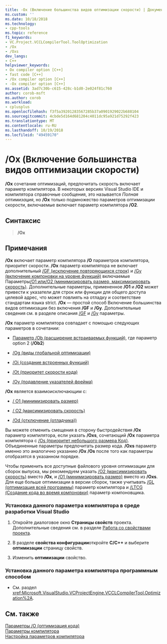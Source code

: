 ```yaml
---
title: -Ox (Включение большинства видов оптимизации скорости) | Документация Майкрософт
ms.custom: ''
ms.date: 10/18/2018
ms.technology:
- cpp-tools
ms.topic: reference
f1_keywords:
- VC.Project.VCCLCompilerTool.ToolOptimization
- /Ox
- /Oxs
dev_langs:
- C++
helpviewer_keywords:
- Ox compiler option [C++]
- fast code [C++]
- /Ox compiler option [C++]
- -Ox compiler option [C++]
ms.assetid: 3ad7c30b-c615-428c-b1d0-2e024f81c760
author: corob-msft
ms.author: corob
ms.workload:
- cplusplus
ms.openlocfilehash: f3f5a39201283567285b37a0901929022b688104
ms.sourcegitcommit: 4cbde5d164d681204c4011dc95a921d75292f423
ms.translationtype: MT
ms.contentlocale: ru-RU
ms.lasthandoff: 10/19/2018
ms.locfileid: "49459170"
---
```

# <a name="ox-enable-most-speed-optimizations"></a>/Ox (Включение большинства видов оптимизации скорости)

**/Ox** сочетание оптимизаций, предпочитать скорость включает параметр компилятора. В некоторых версиях Visual Studio IDE и компилятора справочные сообщения, это называется *Полная оптимизация*, но **/Ox** только подмножество параметров оптимизации скорости, включаемые включает параметр компилятора **/O2**.

## <a name="syntax"></a>Синтаксис

> **/Ox**

## <a name="remarks"></a>Примечания

**/Ox** включает параметр компилятора **/O** параметров компилятора, приоритет скорости. **/Ox** параметр компилятора не включает дополнительный [/GF (исключение повторяющихся строк)](../../build/reference/gf-eliminate-duplicate-strings.md) и [/Gy (включение компоновки на уровне функций)](../../build/reference/gy-enable-function-level-linking.md) включаемые Параметры[/O1 или/O2 (минимизировать размер, максимизировать скорость)](../../build/reference/o1-o2-minimize-size-maximize-speed.md). Дополнительные параметры, примененное **/O1** и **/O2** может привести к указатели для строк или функции для общего доступа целевой адрес, что может повлиять на отладку и соответствие стандартам языка strict. **/Ox** — простой способ Включение большинства видов оптимизации без включения **/GF** и **/Gy**. Дополнительные сведения см. в разделе описания [/GF](../../build/reference/gf-eliminate-duplicate-strings.md) и [/Gy](../../build/reference/gy-enable-function-level-linking.md) параметры.

**/Ox** параметр компилятора совпадает с помощью следующих параметров в сочетании:

- [Параметр /Ob (расширение встраиваемых функций)](../../build/reference/ob-inline-function-expansion.md), где параметр option 2 (**/Ob2**)

- [/Og (виды глобальной оптимизации)](../../build/reference/og-global-optimizations.md)

- [/Oi (создание встроенных функций)](../../build/reference/oi-generate-intrinsic-functions.md)

- [/Ot (приоритет скорости кода)](../../build/reference/os-ot-favor-small-code-favor-fast-code.md)

- [/Oy (подавление указателей фрейма)](../../build/reference/oy-frame-pointer-omission.md)

**/Ox** является взаимоисключающим с:

- [/ O1 (минимизировать размер)](../../build/reference/o1-o2-minimize-size-maximize-speed.md)

- [/ O2 (максимизировать скорость)](../../build/reference/o1-o2-minimize-size-maximize-speed.md)

- [/Od (отключение (отладчика))](../../build/reference/od-disable-debug.md)

Вы можете отменить смещения в сторону быстродействия **/Ox** параметр компилятора, если указать **/Oxs**, сочетающий **/Ox** параметра компилятора с [/Os (приоритет небольшого размера Код)](../../build/reference/os-ot-favor-small-code-favor-fast-code.md). Объединенные параметры предпочитать размер кода.  **/Oxs** параметр именно это аналогично указанию **/Ox** **/Os** после того как параметры отобразятся в указанном порядке.

Чтобы применить все доступные файлового уровня оптимизации для сборок выпуска, мы рекомендуем указать [/O2 (максимизировать скорость)](../../build/reference/o1-o2-minimize-size-maximize-speed.md) вместо **/Ox**, и [/O1 (минимизировать размер)](../../build/reference/o1-o2-minimize-size-maximize-speed.md) вместо из **/Oxs**. Для еще больше оптимизации в версии сборок, также учитывать [/GL (оптимизация всей программы)](../../build/reference/gl-whole-program-optimization.md) параметр компилятора и [/LTCG (Создание кода во время компоновки)](../../build/reference/ltcg-link-time-code-generation.md) параметр компоновщика.

### <a name="to-set-this-compiler-option-in-the-visual-studio-development-environment"></a>Установка данного параметра компилятора в среде разработки Visual Studio

1. Откройте диалоговое окно **Страницы свойств** проекта. Дополнительные сведения см. в разделе [Работа со свойствами проекта](../../ide/working-with-project-properties.md).

1. В разделе **свойства конфигурации**откройте **C/C++** и выберите **оптимизации** страницу свойств.

1. Изменить **оптимизации** свойство.

### <a name="to-set-this-compiler-option-programmatically"></a>Установка данного параметра компилятора программным способом

- См. раздел <xref:Microsoft.VisualStudio.VCProjectEngine.VCCLCompilerTool.Optimization%2A>.

## <a name="see-also"></a>См. также

[Параметры /O (оптимизация кода)](../../build/reference/o-options-optimize-code.md)<br/>
[Параметры компилятора](../../build/reference/compiler-options.md)<br/>
[Настройка параметров компилятора](../../build/reference/setting-compiler-options.md)